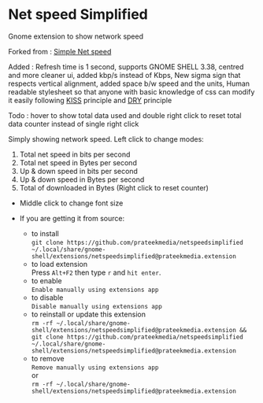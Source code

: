 # Net speed Simplified
Gnome extension to show network speed

Forked from : [Simple Net speed](https://github.com/biji/simplenetspeed)

Added : Refresh time is 1 second, supports GNOME SHELL 3.38, centred and more cleaner ui, added kbp/s instead of Kbps, New sigma sign that respects vertical alignment, added space b/w speed and the units, Human readable stylesheet so that anyone with basic knowledge of css can modify it easily following [KISS](https://en.wikipedia.org/wiki/KISS_principle) principle and [DRY](https://en.wikipedia.org/wiki/Don%27t_repeat_yourself) principle

Todo : hover to show total data used and double right click to reset total data counter instead of single right click

Simply showing network speed. Left click to change modes:

1. Total net speed in bits per second
1. Total net speed in Bytes per second
1. Up & down speed in bits per second
1. Up & down speed in Bytes per second
1. Total of downloaded in Bytes (Right click to reset counter)

* Middle click to change font size

* If you are getting it from source:
    - to install  
    ```git clone https://github.com/prateekmedia/netspeedsimplified ~/.local/share/gnome-shell/extensions/netspeedsimplified@prateekmedia.extension```
    - to load extension  
       Press ```Alt+F2``` then type ```r``` and ```hit enter```.
    - to enable  
    ```Enable manually using extensions app```
    - to disable  
    ```Disable manually using extensions app```
    - to reinstall or update this extension  
    ```rm -rf ~/.local/share/gnome-shell/extensions/netspeedsimplified@prateekmedia.extension && git clone https://github.com/prateekmedia/netspeedsimplified ~/.local/share/gnome-shell/extensions/netspeedsimplified@prateekmedia.extension```
    - to remove  
    ```Remove manually using extensions app```  
    or  
    ```rm -rf ~/.local/share/gnome-shell/extensions/netspeedsimplified@prateekmedia.extension```  
